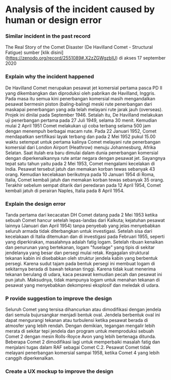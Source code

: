 # Analysis of the incident caused by human or design error
### Similar incident in the past record
The Real Story of the Comet Disaster (De Havilland Comet - Structural Fatigue) 
sumber [klik disini] (https://zenodo.org/record/2551089#.X2zZGWgzbIU) di akses 17 september 2020

### Explain why the incident happened
De Havilland Comet merupakan pesawat jet komersial pertama pasca PD II yang dikembangkan dan diproduksi oleh pabrikan de Havilland, Inggris. Pada masa itu semua kini penerbangan komersial masih mengandalkan pesawat bermesin piston (baling-baling) meski rute penerbangan dari maskapai penerbangan yang ada telah melayani rute jarak jauh (overseas). Projek ini dinilai pada September 1946.  Setalah itu, De Havilland melakukan uji penerbangan pertama pada 27 Juli 1949, selama 30 menit. Kemudian mulai 2 April 1951 Comet melakukan uji coba terbang selama 500 jam dengan menempuh berbagai macam rute. Pada 22 Januari 1952, Comet mendapatkan sertifikasi layak terbang dan pada 2 Mei 1952 pukul 15.00 waktu setempat untuk pertama kalinya Comet melayani rute penerbangan komersial dari London Airport (Heathrow) menuju Johannesburg, Afrika Selatan. Saat itulah era baru dimulai dalam dunia penerbangan komersial dengan diperkenalkannya rute antar negara dengan pesawat jet. 
Sayangnya tepat satu tahun yaitu pada 2 Mei 1953, Comet mengalami kecelakan di India. Pesawat tersebut jatuh dan memakan korban tewas sebanyak 43 orang. Kemudian kecelakaan berikutnya pada 10 Januari 1954 di Roma, Italia, Comet kembali jatuh dan memakan korban tewas sebanyak 35 orang. Terakhir sebelum sempat ditarik dari peredaran pada 12 April 1954, Comet kembali jatuh di perairan Naples, Italia pada 8 April 1954.



### Explain the design error
Tanda pertama dari kecacatan DH Comet datang pada 2 Mei 1953 ketika sebuah Comet hancur setelah lepas-landas dari Kalkuta; kejatuhan pesawat lainnya (Januari dan April 1954) tanpa penyebab yang jelas menyebabkan seluruh armada tidak diterbangkan untuk investigasi. Setelah sisa dari kecelakaan di Italia ditemukan dan di investigasi pada Februari 1955, seperti yang diperkirakan, masalahnya adalah fatig logam. Setelah ribuan kenaikan dan penurunan yang bertekanan, logam "fuselage" yang tipis di sekitar jendelanya yang besar dan persegi mulai retak. Kegagalan struktural tekanan kabin ini disebabkan oleh struktur jendela kabin yang berbentuk persegi. Karena sudut tajam pada bentuk persegi ini membuat logam di sekitarnya berada di bawah tekanan tinggi. Karena tidak kuat menerima tekanan berulang di udara, kaca pesawat kemudian pecah dan pesawat ini pun jatuh. Maksudnya, tidak mampunya logam untuk menahan tekanan di pesawat yang menyebabkan dekompresi eksplosif dan meledak di udara.
### P rovide suggestion to improve the design
Seluruh Comet yang tersisa dihancurkan atau dimodifikasi dengan jendela dari semula bujursangkar menjadi bentuk oval. Jendela berbentuk oval ini dapat mengurangi tekanan atau turbulensi ketika pesawat berada di atmosfer yang lebih rendah. Dengan demikian, tegangan mengalir lebih merata di sekitar tepi jendela dan program untuk memproduksi sebuah Comet 2 dengan mesin Rolls-Royce Avon yang lebih bertenaga ditunda. Beberapa Comet 2 dimodifikasi lagi untuk memperbaiki masalah fatig dan menjalani tugas dalam RAF sebagai Comet C.2. Pesawat Comet tidak melayani penerbangan komersial sampai 1958, ketika Comet 4 yang lebih canggih diperkenalkan.
### Create a UX mockup to improve the design
